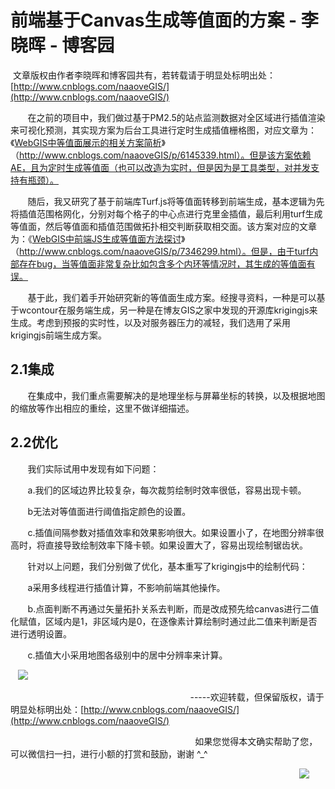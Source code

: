 # 前端基于Canvas生成等值面的方案 - 李晓晖 - 博客园
 文章版权由作者李晓晖和博客园共有，若转载请于明显处标明出处：[http://www.cnblogs.com/naaoveGIS/](http://www.cnblogs.com/naaoveGIS/)

       在之前的项目中，我们做过基于PM2.5的站点监测数据对全区域进行插值渲染来可视化预测，其实现方案为后台工具进行定时生成插值栅格图，对应文章为：《[WebGIS中等值面展示的相关方案简析](https://www.cnblogs.com/naaoveGIS/p/6145339.html)》（http://www.cnblogs.com/naaoveGIS/p/6145339.html）。但是该方案依赖AE，且为定时生成等值面（也可以改造为实时，但是因为是工具类型，对并发支持有瓶颈）。

       随后，我又研究了基于前端库Turf.js将等值面转移到前端生成，基本逻辑为先将插值范围格网化，分别对每个格子的中心点进行克里金插值，最后利用turf生成等值面，然后等值面和插值范围做拓扑相交判断获取相交面。该方案对应的文章为：《[WebGIS中前端JS生成等值面方法探讨](https://www.cnblogs.com/naaoveGIS/p/7346299.html)》（http://www.cnblogs.com/naaoveGIS/p/7346299.html）。但是，由于turf内部存在bug，当等值面非常复杂比如包含多个内环等情况时，其生成的等值面有误。

       基于此，我们着手开始研究新的等值面生成方案。经搜寻资料，一种是可以基于wcontour在服务端生成，另一种是在博友GIS之家中发现的开源库krigingjs来生成。考虑到预报的实时性，以及对服务器压力的减轻，我们选用了采用krigingjs前端生成方案。

2.1集成
-----

       在集成中，我们重点需要解决的是地理坐标与屏幕坐标的转换，以及根据地图的缩放等作出相应的重绘，这里不做详细描述。

2.2优化
-----

       我们实际试用中发现有如下问题：

       a.我们的区域边界比较复杂，每次裁剪绘制时效率很低，容易出现卡顿。

       b无法对等值面进行阈值指定颜色的设置。

       c.插值间隔参数对插值效率和效果影响很大。如果设置小了，在地图分辨率很高时，将直接导致绘制效率下降卡顿。如果设置大了，容易出现绘制锯齿状。

       针对以上问题，我们分别做了优化，基本重写了krigingjs中的绘制代码：

       a采用多线程进行插值计算，不影响前端其他操作。

       b.点面判断不再通过矢量拓扑关系去判断，而是改成预先给canvas进行二值化赋值，区域内是1，非区域内是0，在逐像素计算绘制时通过此二值来判断是否进行透明设置。

       c.插值大小采用地图各级别中的居中分辨率来计算。

   ![](https://images2018.cnblogs.com/blog/656746/201808/656746-20180808181446735-2139565950.png)

    　　　　　　　　　　　　　　　　　     　-----欢迎转载，但保留版权，请于明显处标明出处：[http://www.cnblogs.com/naaoveGIS/](http://www.cnblogs.com/naaoveGIS/)

                                                                           如果您觉得本文确实帮助了您，可以微信扫一扫，进行小额的打赏和鼓励，谢谢 ^_^

　　　　　　　　　　　　　　　　　　　　　　　　　　　　　　　　　![](https://images2018.cnblogs.com/blog/656746/201808/656746-20180808181540143-301057087.png)